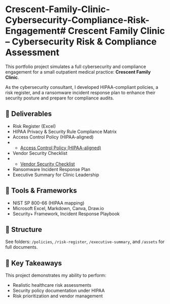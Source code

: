 # Crescent-Family-Clinic-Cybersecurity-Compliance-Risk-Engagement# Crescent Family Clinic – Cybersecurity Risk & Compliance Assessment

This portfolio project simulates a full cybersecurity and compliance engagement for a small outpatient medical practice: **Crescent Family Clinic**.

As the cybersecurity consultant, I developed HIPAA-compliant policies, a risk register, and a ransomware incident response plan to enhance their security posture and prepare for compliance audits.

## 🧾 Deliverables
- Risk Register (Excel)
- HIPAA Privacy & Security Rule Compliance Matrix
- Access Control Policy (HIPAA-aligned)
- - [Access Control Policy (HIPAA-aligned)](./policies/access-control-policy.md)
- Vendor Security Checklist
- - [Vendor Security Checklist](./policies/vendor-security-checklist.md)
- Ransomware Incident Response Plan
- Executive Summary for Clinic Leadership

## 🔧 Tools & Frameworks
- NIST SP 800-66 (HIPAA mapping)
- Microsoft Excel, Markdown, Canva, Draw.io
- Security+ Framework, Incident Response Playbook

## 📁 Structure
See folders: `/policies`, `/risk-register`, `/executive-summary`, and `/assets` for full documents.

## 🧠 Key Takeaways
This project demonstrates my ability to perform:
- Realistic healthcare risk assessments
- Security policy documentation under HIPAA
- Risk prioritization and vendor management

